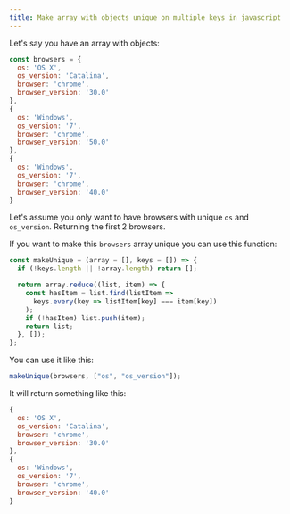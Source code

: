 ```yaml
---
title: Make array with objects unique on multiple keys in javascript
---
```


Let's say you have an array with objects:

```js
const browsers = {
  os: 'OS X',
  os_version: 'Catalina',
  browser: 'chrome',
  browser_version: '30.0'
},
{
  os: 'Windows',
  os_version: '7',
  browser: 'chrome',
  browser_version: '50.0'
},
{
  os: 'Windows',
  os_version: '7',
  browser: 'chrome',
  browser_version: '40.0'
}
```

Let's assume you only want to have browsers with unique `os` and `os_version`. Returning the first 2 browsers.

If you want to make this `browsers` array unique you can use this function:

```js
const makeUnique = (array = [], keys = []) => {
  if (!keys.length || !array.length) return [];

  return array.reduce((list, item) => {
    const hasItem = list.find(listItem =>
      keys.every(key => listItem[key] === item[key])
    );
    if (!hasItem) list.push(item);
    return list;
  }, []);
};
```

You can use it like this:

```js
makeUnique(browsers, ["os", "os_version"]);
```

It will return something like this:


```js
{
  os: 'OS X',
  os_version: 'Catalina',
  browser: 'chrome',
  browser_version: '30.0'
},
{
  os: 'Windows',
  os_version: '7',
  browser: 'chrome',
  browser_version: '40.0'
}
```
